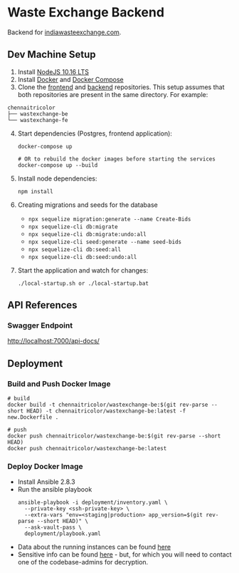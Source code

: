 # Waste Exchange Backend

Backend for [indiawasteexchange.com](https://indiawasteexchange.com).

## Dev Machine Setup

1. Install [NodeJS 10.16 LTS](https://nodejs.org/en/)
2. Install [Docker](https://docs.docker.com/install/) and [Docker Compose](https://docs.docker.com/compose/install/)
3. Clone the [frontend](https://github.com/chennaitricolor/wastexchange-fe) and [backend](https://github.com/chennaitricolor/wastexchange-be) repositories. This setup assumes that both repositories are present in the same directory. For example:
  ```
  chennaitricolor
  ├── wastexchange-be
  └── wastexchange-fe
  ```
4. Start dependencies (Postgres, frontend application):
    ```
    docker-compose up

    # OR to rebuild the docker images before starting the services
    docker-compose up --build
    ```
5. Install node dependencies:
    ```
    npm install
    ```
6. Creating migrations and seeds for the database

    * `npx sequelize migration:generate --name Create-Bids`
    * `npx sequelize-cli db:migrate`
    * `npx sequelize-cli db:migrate:undo:all`
    * `npx sequelize-cli seed:generate --name seed-bids`
    * `npx sequelize-cli db:seed:all`
    * `npx sequelize-cli db:seed:undo:all`

7. Start the application and watch for changes:
    ```
    ./local-startup.sh or ./local-startup.bat
    ```

## API References

### Swagger Endpoint

[http://localhost:7000/api-docs/](http://localhost:7000/api-docs/)

## Deployment

### Build and Push Docker Image

```
# build
docker build -t chennaitricolor/wastexchange-be:$(git rev-parse --short HEAD) -t chennaitricolor/wastexchange-be:latest -f new.Dockerfile .

# push
docker push chennaitricolor/wastexchange-be:$(git rev-parse --short HEAD)
docker push chennaitricolor/wastexchange-be:latest
```

### Deploy Docker Image

* Install Ansible 2.8.3
* Run the ansible playbook
  ```
  ansible-playbook -i deployment/inventory.yaml \
    --private-key <ssh-private-key> \
    --extra-vars "env=<staging|production> app_version=$(git rev-parse --short HEAD)" \
    --ask-vault-pass \
    deployment/playbook.yaml
  ```
* Data about the running instances can be found [here](deployment/inventory.yaml)
* Sensitive info can be found [here](deployment/group_vars/staging/vault.yaml) - but, for which you will need to contact one of the codebase-admins for decryption.
